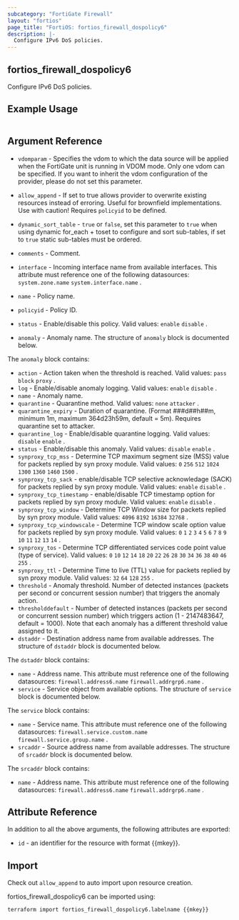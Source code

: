 ```yaml
---
subcategory: "FortiGate Firewall"
layout: "fortios"
page_title: "FortiOS: fortios_firewall_dospolicy6"
description: |-
  Configure IPv6 DoS policies.
---
```


## fortios_firewall_dospolicy6
Configure IPv6 DoS policies.

## Example Usage

```hcl

```

## Argument Reference
* `vdomparam` - Specifies the vdom to which the data source will be applied when the FortiGate unit is running in VDOM mode. Only one vdom can be specified. If you want to inherit the vdom configuration of the provider, please do not set this parameter.
* `allow_append` - If set to true allows provider to overwrite existing resources instead of erroring. Useful for brownfield implementations. Use with caution! Requires `policyid` to be defined.
* `dynamic_sort_table` - `true` or `false`, set this parameter to `true` when using dynamic for_each + toset to configure and sort sub-tables, if set to `true` static sub-tables must be ordered.

* `comments` - Comment.
* `interface` - Incoming interface name from available interfaces. This attribute must reference one of the following datasources: `system.zone.name` `system.interface.name` .
* `name` - Policy name.
* `policyid` - Policy ID.
* `status` - Enable/disable this policy. Valid values: `enable` `disable` .
* `anomaly` - Anomaly name. The structure of `anomaly` block is documented below.

The `anomaly` block contains:

* `action` - Action taken when the threshold is reached. Valid values: `pass` `block` `proxy` .
* `log` - Enable/disable anomaly logging. Valid values: `enable` `disable` .
* `name` - Anomaly name.
* `quarantine` - Quarantine method. Valid values: `none` `attacker` .
* `quarantine_expiry` - Duration of quarantine. (Format ###d##h##m, minimum 1m, maximum 364d23h59m, default = 5m). Requires quarantine set to attacker.
* `quarantine_log` - Enable/disable quarantine logging. Valid values: `disable` `enable` .
* `status` - Enable/disable this anomaly. Valid values: `disable` `enable` .
* `synproxy_tcp_mss` - Determine TCP maximum segment size (MSS) value for packets replied by syn proxy module. Valid values: `0` `256` `512` `1024` `1300` `1360` `1460` `1500` .
* `synproxy_tcp_sack` - enable/disable TCP selective acknowledage (SACK) for packets replied by syn proxy module. Valid values: `enable` `disable` .
* `synproxy_tcp_timestamp` - enable/disable TCP timestamp option for packets replied by syn proxy module. Valid values: `enable` `disable` .
* `synproxy_tcp_window` - Determine TCP Window size for packets replied by syn proxy module. Valid values: `4096` `8192` `16384` `32768` .
* `synproxy_tcp_windowscale` - Determine TCP window scale option value for packets replied by syn proxy module. Valid values: `0` `1` `2` `3` `4` `5` `6` `7` `8` `9` `10` `11` `12` `13` `14` .
* `synproxy_tos` - Determine TCP differentiated services code point value (type of service). Valid values: `0` `10` `12` `14` `18` `20` `22` `26` `28` `30` `34` `36` `38` `40` `46` `255` .
* `synproxy_ttl` - Determine Time to live (TTL) value for packets replied by syn proxy module. Valid values: `32` `64` `128` `255` .
* `threshold` - Anomaly threshold. Number of detected instances (packets per second or concurrent session number) that triggers the anomaly action.
* `thresholddefault` - Number of detected instances (packets per second or concurrent session number) which triggers action (1 - 2147483647, default = 1000). Note that each anomaly has a different threshold value assigned to it.
* `dstaddr` - Destination address name from available addresses. The structure of `dstaddr` block is documented below.

The `dstaddr` block contains:

* `name` - Address name. This attribute must reference one of the following datasources: `firewall.address6.name` `firewall.addrgrp6.name` .
* `service` - Service object from available options. The structure of `service` block is documented below.

The `service` block contains:

* `name` - Service name. This attribute must reference one of the following datasources: `firewall.service.custom.name` `firewall.service.group.name` .
* `srcaddr` - Source address name from available addresses. The structure of `srcaddr` block is documented below.

The `srcaddr` block contains:

* `name` - Address name. This attribute must reference one of the following datasources: `firewall.address6.name` `firewall.addrgrp6.name` .

## Attribute Reference

In addition to all the above arguments, the following attributes are exported:
* `id` - an identifier for the resource with format {{mkey}}.

## Import

Check out `allow_append` to auto import upon resource creation.

fortios_firewall_dospolicy6 can be imported using:
```sh
terraform import fortios_firewall_dospolicy6.labelname {{mkey}}
```

